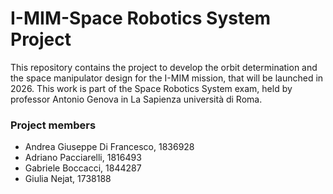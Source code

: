 # I-MIM-Space Robotics System Project
This repository contains the project to develop the orbit determination and the space manipulator design for the I-MIM mission, that will be launched in 2026. This work is part of the Space Robotics System exam, held by professor Antonio Genova in La Sapienza università di Roma.

### Project members
* Andrea Giuseppe Di Francesco, 1836928
* Adriano Pacciarelli, 1816493
* Gabriele Boccacci, 1844287
* Giulia Nejat, 1738188
